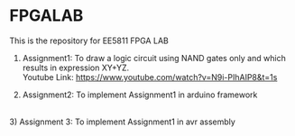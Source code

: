 # FPGALAB

This is the repository for EE5811 FPGA LAB

1) Assignment1: To draw a logic circuit using NAND gates only and which results in expression XY+YZ. <br />
Youtube Link: https://www.youtube.com/watch?v=N9i-PIhAIP8&t=1s

2) Assignment2: To implement Assignment1 in arduino framework <br />
<br />
3) Assignment 3: To implement Assignment1 in avr assembly


